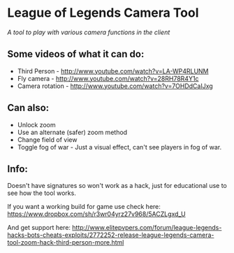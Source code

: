 League of Legends Camera Tool
=============================
*A tool to play with various camera functions in the client*

Some videos of what it can do:
-----------------------------
- Third Person - http://www.youtube.com/watch?v=LA-WP4RLUNM
- Fly camera - http://www.youtube.com/watch?v=28RH78R4Y1c
- Camera rotation - http://www.youtube.com/watch?v=7OHDdCaIJxg

Can also:
----------
- Unlock zoom
- Use an alternate (safer) zoom method
- Change field of view
- Toggle fog of war - Just a visual effect, can't see players in fog of war.


Info:
------
Doesn't have signatures so won't work as a hack, just for educational use to see how the tool works.


If you want a working build for game use check here:
https://www.dropbox.com/sh/r3wr04yrz27v968/5ACZLgxd_U

And get support here:
http://www.elitepvpers.com/forum/league-legends-hacks-bots-cheats-exploits/2772252-release-league-legends-camera-tool-zoom-hack-third-person-more.html
